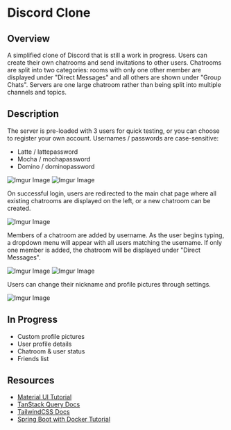 # Discord Clone
## Overview
A simplified clone of Discord that is still a work in progress. Users can create their own chatrooms and send invitations to other users. Chatrooms are split into two categories: rooms with only one other member are displayed under "Direct Messages" and all others are shown under "Group Chats". Servers are one large chatroom rather than being split into multiple channels and topics.
## Description
The server is pre-loaded with 3 users for quick testing, or you can choose to register your own account. Usernames / passwords are case-sensitive:
- Latte / lattepassword
- Mocha / mochapassword
- Domino / dominopassword

![Imgur Image](https://imgur.com/f4OAWMA.png) 
![Imgur Image](https://imgur.com/cx9jFMU.png)

On successful login, users are redirected to the main chat page where all existing chatrooms are displayed on the left, or a new chatroom can be created.

![Imgur Image](https://imgur.com/IhV7E6e.png)

Members of a chatroom are added by username. As the user begins typing, a dropdown menu will appear with all users matching the username. If only one member is added, the chatroom will be displayed under "Direct Messages".

![Imgur Image](https://imgur.com/EKN1mZ9.png)
![Imgur Image](https://imgur.com/y7bZJNI.png)

Users can change their nickname and profile pictures through settings.

![Imgur Image](https://imgur.com/usd1GV2.png)

## In Progress
- Custom profile pictures
- User profile details
- Chatroom & user status
- Friends list

## Resources
- [Material UI Tutorial](https://mui.com/material-ui/getting-started/learn/)
- [TanStack Query Docs](https://tanstack.com/query/latest/docs/framework/react/overview)
- [TailwindCSS Docs](https://tailwindcss.com/docs/styling-with-utility-classes)
- [Spring Boot with Docker Tutorial](https://spring.io/guides/gs/spring-boot-docker)
